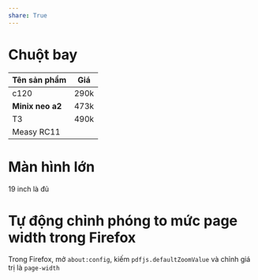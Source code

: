 ```yaml
---
share: True
---
```

# Chuột bay

| Tên sản phẩm     | Giá  |
| ---------------- | ---- |
| c120             | 290k |
| **Minix neo a2** | 473k |
| T3               | 490k |
| Measy RC11       |      |
# Màn hình lớn
19 inch là đủ

# Tự động chỉnh phóng to mức page width trong Firefox
Trong Firefox, mở `about:config`, kiếm `pdfjs.defaultZoomValue` và chỉnh giá trị là `page-width`
